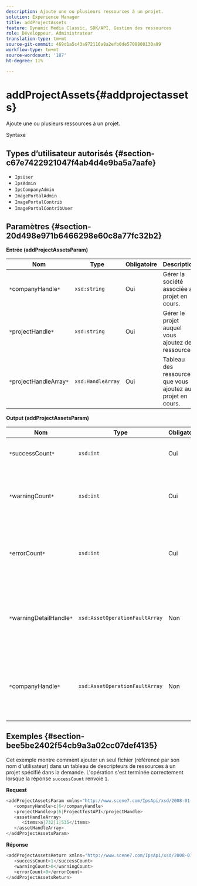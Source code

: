 ```yaml
---
description: Ajoute une ou plusieurs ressources à un projet.
solution: Experience Manager
title: addProjectAssets
feature: Dynamic Media Classic, SDK/API, Gestion des ressources
role: Développeur, Administrateur
translation-type: tm+mt
source-git-commit: 469d1a5c43a972116a8a2efb0de5708800130a99
workflow-type: tm+mt
source-wordcount: '187'
ht-degree: 11%

---
```



# addProjectAssets{#addprojectassets}

Ajoute une ou plusieurs ressources à un projet.

Syntaxe

## Types d’utilisateur autorisés {#section-c67e7422921047f4ab4d4e9ba5a7aafe}

* `IpsUser`
* `IpsAdmin`
* `IpsCompanyAdmin`
* `ImagePortalAdmin`
* `ImagePortalContrib`
* `ImagePortalContribUser`

## Paramètres {#section-20d498e971b6466298e60c8a77fc32b2}

**Entrée (addProjectAssetsParam)**

| Nom | Type | Obligatoire | Description |
|---|---|---|---|
| `*`companyHandle`*` | `xsd:string` | Oui | Gérer la société associée au projet en cours. |
| `*`projectHandle`*` | `xsd:string` | Oui | Gérer le projet auquel vous ajoutez des ressources. |
| `*`projectHandleArray`*` | `xsd:HandleArray` | Oui | Tableau des ressources que vous ajoutez au projet en cours. |

**Output (addProjectAssetsParam)**

| Nom | Type | Obligatoire | Description |
|---|---|---|---|
| `*`successCount`*` | `xsd:int` | Oui | Nombre de ressources ajoutées avec succès. |
| `*`warningCount`*` | `xsd:int` | Oui | Nombre d’avertissements générés lorsque l’opération tentait d’ajouter des ressources à un projet. |
| `*`errorCount`*` | `xsd:int` | Oui | Nombre d’erreurs générées lorsque l’opération tentait d’ajouter des ressources à un projet. |
| `*`warningDetailHandle`*` | `xsd:AssetOperationFaultArray` | Non | Tableau des avertissements générés par les ressources lorsque l’opération tentait de les ajouter à un projet. |
| `*`companyHandle`*` | `xsd:AssetOperationFaultArray` | Non | Tableau des erreurs générées par les ressources lorsque l&#39;opération tentait de les ajouter à un projet. |

## Exemples {#section-bee5be2402f54cb9a3a02cc07def4135}

Cet exemple montre comment ajouter un seul fichier (référencé par son nom d&#39;utilisateur) dans un tableau de descripteurs de ressources à un projet spécifié dans la demande. L&#39;opération s&#39;est terminée correctement lorsque la réponse `successCount` renvoie `1`.

**Request**

```java
<addProjectAssetsParam xmlns="http://www.scene7.com/IpsApi/xsd/2008-01-15">
   <companyHandle>c|6</companyHandle>
   <projectHandle>p|6|ProjectTestAPI</projectHandle>
   <assetHandleArray>
      <items>a|732|1|535</items>
   </assetHandleArray>
</addProjectAssetsParam>
```

**Réponse**

```java
<addProjectAssetsReturn xmlns="http://www.scene7.com/IpsApi/xsd/2008-01-15">
   <successCount>1</successCount>
   <warningCount>0</warningCount>
   <errorCount>0</errorCount>
</addProjectAssetsReturn>
```

